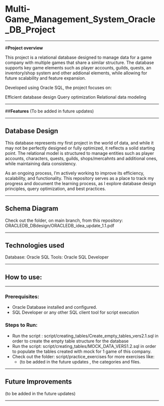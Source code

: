 # Multi-Game_Management_System_Oracle_DB_Project
---

#**Project overview**

This project is a relational database designed to manage data for a game company with multiple games that share a similar structure. The database supports key game elements such as player accounts, guilds, quests, an inventory/shop system and other addional elements, while allowing for future scalability and feature expansion.

Developed using Oracle SQL, the project focuses on:

Efficient database design
Query optimization
Relational data modeling

---
##**Features** 
 (To be added in future updates)
 
---
## **Database Design**

This database represents my first project in the world of data, and while it may not be perfectly designed or fully optimized, it reflects a solid starting point. The relational model is structured to manage entities such as player accounts, characters, quests, guilds, shops/mercahnts and additional ones, while maintaining data consistency.

As an ongoing process, I’m actively working to improve its efficiency, scalability, and functionality. This repository serves as a place to track my progress and document the learning process, as I explore database design principles, query optimization, and best practices.

---
## **Schema Diagram**

Check out the folder, on main branch, from this repository: ORACLEDB_DBdesign/ORACLEDB_idea_update_1.1.pdf 

---
## **Technologies used**

Database: Oracle SQL
Tools: Oracle SQL Developer  

---
## **How to use:**
---
### **Prerequisites:**
 -  Oracle Database installed and configured.
 -  SQL Developer or any other SQL client tool for script execution

### **Steps to Run:**
 - Run the script : script/creating_tables/Create_empty_tables_vers2.1.sql in order to create the empty table structure for the database
 - Run the script: script/creating_tables/MOCK_DATA_VERS1.2.sql in order to populate the tables created with mock for 1 game of this company.
 - Check out the folder: script/practice_exercises  for more exercises like:
   -   (to be added in the future updates , the categories and files.

---
## **Future Improvements**

(to be added in the future updates) 

--- 






